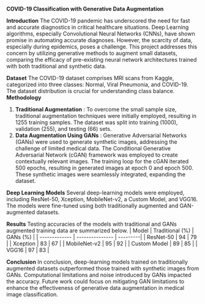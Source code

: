 ****COVID-19 Classification with Generative Data Augmentation****

**Introduction**
The COVID-19 pandemic has underscored the need for fast and accurate diagnostics in critical healthcare situations. Deep Learning algorithms, especially Convolutional Neural Networks 
(CNNs), have shown promise in automating accurate diagnoses. However, the scarcity of data, especially during epidemics, poses a challenge. This project addresses this concern by 
utilizing generative methods to augment small datasets, comparing the efficacy of pre-existing neural network architectures trained with both traditional and synthetic data.

**Dataset**
The COVID-19 dataset comprises MRI scans from Kaggle, categorized into three classes: Normal, Viral Pneumonia, and COVID-19. The dataset distribution is crucial for 
understanding class balance.
**Methodology**
1. **Traditional Augmentation** :  To overcome the small sample size, traditional augmentation techniques were initially employed, resulting in 1255 training samples.
The dataset was split into training (1000), validation (255), and testing (66) sets.
2. **Data Augmentation Using GANs** : Generative Adversarial Networks (GANs) were used to generate synthetic images, addressing the challenge of limited medical data.
The Conditional Generative Adversarial Network (cGAN) framework was employed to create contextually relevant images.
The training loop for the cGAN iterated 500 epochs, resulting in generated images at epoch 0 and epoch 500. These synthetic images were seamlessly integrated, expanding the dataset.

**Deep Learning Models**
Several deep-learning models were employed, including ResNet-50, Xception, MobileNet-v2, a Custom Model, and VGG16. The models were fine-tuned using both traditionally augmented 
and GAN-augmented datasets.

**Results**
Testing accuracies of the models with traditional and GANs augmented training data are summarized below.
|      Model    | Traditional (%) | GANs (%) |
| ------------- | --------------- | ---------|
| ResNet-50     |         94      |    79    |
| Xception      |         83      |    67    |
| MobileNet-v2  |         95      |    92    |
| Custom Model  |         89      |    85    |
| VGG16         |         97      |    83    |

**Conclusion**
In conclusion, deep-learning models trained on traditionally augmented datasets outperformed those trained with synthetic images from GANs. Computational limitations
and noise introduced by GANs impacted the accuracy. Future work could focus on mitigating GAN limitations to enhance the effectiveness of generative data augmentation in 
medical image classification. 
